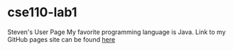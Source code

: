 # cse110-lab1
Steven's User Page
My favorite programming language is Java.
Link to my GitHub pages site can be found [here](https://stevenkhaw.github.io/cse110-lab1/)